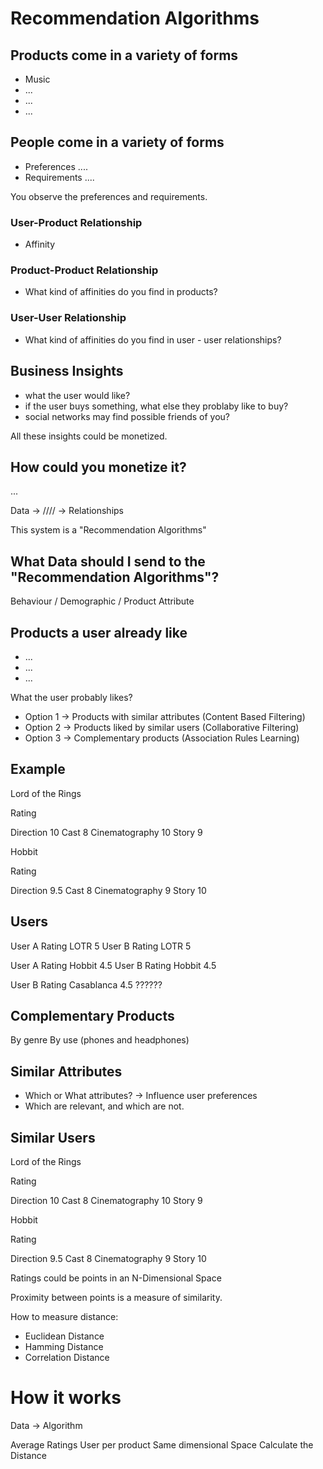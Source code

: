 # Recommendation Algorithms

## Products come in a variety of forms

- Music
- ...
- ...
- ...

## People come in a variety of forms

- Preferences ....  
- Requirements ....

You observe the preferences and requirements.

### User-Product Relationship

- Affinity 

### Product-Product Relationship

- What kind of affinities do you find in products?

### User-User Relationship

- What kind of affinities do you find in user - user relationships?

## Business Insights

- what the user would like?
- if the user buys something, what else they problaby like to buy?
- social networks may find possible friends of you?

All these insights could be monetized.

## How could you monetize it?


... 


Data -> //// ->  Relationships



This system is a "Recommendation Algorithms"

## What Data should I send to the "Recommendation Algorithms"?


















Behaviour / Demographic / Product Attribute


## Products a user already like
- ...
- ...
- ...

What the user probably likes?

- Option 1 -> Products with similar attributes (Content Based Filtering)
- Option 2 -> Products liked by similar users (Collaborative Filtering)
- Option 3 -> Complementary products (Association Rules Learning)

## Example

Lord of the Rings

Rating

Direction 10
Cast 8
Cinematography 10
Story 9

Hobbit

Rating

Direction 9.5
Cast 8
Cinematography 9
Story 10

## Users

User A Rating LOTR 5
User B Rating LOTR 5

User A Rating Hobbit 4.5
User B Rating Hobbit 4.5


User B Rating Casablanca 4.5
??????

## Complementary Products

By genre
By use (phones and headphones)

## Similar Attributes

- Which or What attributes? -> Influence user preferences
- Which are relevant, and which are not.

## Similar Users


Lord of the Rings

Rating

Direction 10
Cast 8
Cinematography 10
Story 9

Hobbit

Rating

Direction 9.5
Cast 8
Cinematography 9
Story 10

Ratings could be points in an N-Dimensional Space

Proximity between points is a measure of similarity.

How to measure distance:
- Euclidean Distance
- Hamming Distance
- Correlation Distance

# How it works

Data -> Algorithm

Average Ratings User per product
Same dimensional Space
Calculate the Distance











